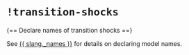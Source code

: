 # `!transition-shocks`

{== Declare names of transition shocks ==}

See [{{ slang._names }}](`names.md`) for details on declaring model names.


